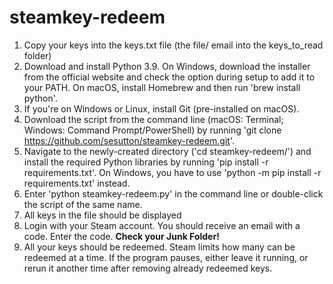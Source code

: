 # steamkey-redeem

 1. Copy your keys into the keys.txt file (the file/ email into the keys_to_read folder)
 2. Download and install Python 3.9. On Windows, download the installer from the official website and check the option during setup to add it to your PATH. On macOS, install Homebrew and then run 'brew install python'.
 3. If you're on Windows or Linux, install Git (pre-installed on macOS).
 4. Download the script from the command line (macOS: Terminal; Windows: Command Prompt/PowerShell) by running 'git clone https://github.com/sesutton/steamkey-redeem.git'.
 5. Navigate to the newly-created directory ('cd steamkey-redeem/') and install the required Python libraries by running 'pip install -r requirements.txt'. On Windows, you have to use 'python -m pip install -r requirements.txt' instead.
 6. Enter 'python steamkey-redeem.py' in the command line or double-click the script of the same name.
 7. All keys in the file should be displayed
 8. Login with your Steam account. You should receive an email with a code. Enter the code. **Check your Junk Folder!**
 9. All your keys should be redeemed. Steam limits how many can be redeemed at a time. If the program pauses, either leave it running, or rerun it another time after removing already redeemed keys.